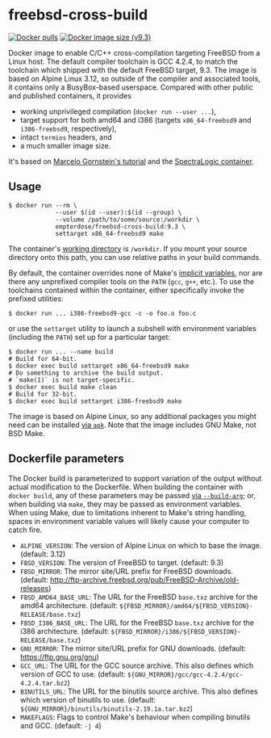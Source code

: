 # freebsd-cross-build

[![Docker pulls](https://img.shields.io/docker/pulls/empterdose/freebsd-cross-build)](https://hub.docker.com/r/empterdose/freebsd-cross-build)
[![Docker image size (v9.3)](https://img.shields.io/docker/image-size/empterdose/freebsd-cross-build/9.3)](https://hub.docker.com/r/empterdose/freebsd-cross-build)

Docker image to enable C/C++ cross-compilation
targeting FreeBSD
from a Linux host.
The default compiler toolchain is GCC 4.2.4,
to match the toolchain which shipped
with the default FreeBSD target, 9.3.
The image is based on Alpine Linux 3.12,
so outside of the compiler and associated tools,
it contains only a BusyBox-based userspace.
Compared with other public and published containers,
it provides

* working unprivileged compilation
  (`docker run --user ...`),
* target support for both amd64 and i386
  (targets `x86_64-freebsd9` and `i386-freebsd9`, respectively),
* intact `termios` headers,
  and
* a much smaller image size.

It's based on [Marcelo Gornstein's tutorial][mgtut]
and the [SpectraLogic container][spec].

[mgtut]: https://marcelog.github.io/articles/cross_freebsd_compiler_in_linux.html
[spec]: https://github.com/SpectraLogic/freebsd-cross-build

## Usage

    $ docker run --rm \
                 --user $(id --user):$(id --group) \
                 --volume /path/to/some/source:/workdir \
                 empterdose/freebsd-cross-build:9.3 \
                 settarget x86_64-freebsd9 make

The container's [working directory][workdir] is `/workdir`.
If you mount your source directory onto this path,
you can use relative paths in your build commands.

By default, the container overrides none of Make's [implicit variables][mkvar],
nor are there any unprefixed compiler tools on the `PATH`
(`gcc`, `g++`, etc.).
To use the toolchains contained within the container,
either specifically invoke the prefixed utilities:

    $ docker run ... i386-freebsd9-gcc -c -o foo.o foo.c

or use the `settarget` utility
to launch a subshell with environment variables (including the `PATH`)
set up for a particular target:

    $ docker run ... --name build
    # Build for 64-bit.
    $ docker exec build settarget x86_64-freebsd9 make
    # Do something to archive the build output.
    # `make(1)` is not target-specific.
    $ docker exec build make clean
    # Build for 32-bit.
    $ docker exec build settarget i386-freebsd9 make

The image is based on Alpine Linux,
so any additional packages you might need
can be installed [via `apk`][apk].
Note that the image includes GNU Make, not BSD Make.

[workdir]: https://docs.docker.com/engine/reference/builder/#workdir
[mkvar]: https://www.gnu.org/software/make/manual/html_node/Implicit-Variables.html
[apk]: https://wiki.alpinelinux.org/wiki/Alpine_Linux_package_management#Add_a_Package

## Dockerfile parameters

The Docker build is parameterized
to support variation of the output
without actual modification to the Dockerfile.
When building the container with `docker build`,
any of these parameters may be passed [via `--build-arg`][build-arg];
or, when building via `make`,
they may be passed as environment variables.
When using Make,
due to limitations inherent to Make's string handling,
spaces in environment variable values
will likely cause your computer to catch fire.

* `ALPINE_VERSION`:
  The version of Alpine Linux on which to base the image.
  (default: 3.12)
* `FBSD_VERSION`:
  The version of FreeBSD to target.
  (default: 9.3)
* `FBSD_MIRROR`:
  The mirror site/URL prefix for FreeBSD downloads.
  (default: http://ftp-archive.freebsd.org/pub/FreeBSD-Archive/old-releases)
* `FBSD_AMD64_BASE_URL`:
  The URL for the FreeBSD `base.txz` archive
  for the amd64 architecture.
  (default: `${FBSD_MIRROR}/amd64/${FBSD_VERSION}-RELEASE/base.txz`)
* `FBSD_I386_BASE_URL`:
  The URL for the FreeBSD `base.txz` archive
  for the i386 architecture.
  (default: `${FBSD_MIRROR}/i386/${FBSD_VERSION}-RELEASE/base.txz`)
* `GNU_MIRROR`:
  The mirror site/URL prefix for GNU downloads.
  (default: https://ftp.gnu.org/gnu)
* `GCC_URL`:
  The URL for the GCC source archive.
  This also defines which version of GCC to use.
  (default: `${GNU_MIRROR}/gcc/gcc-4.2.4/gcc-4.2.4.tar.bz2`)
* `BINUTILS_URL`:
  The URL for the binutils source archive.
  This also defines which version of binutils to use.
  (default: `${GNU_MIRROR}/binutils/binutils-2.19.1a.tar.bz2`)
* `MAKEFLAGS`:
  Flags to control Make's behaviour
  when compiling binutils and GCC.
  (default: `-j 4`)

[build-arg]: https://docs.docker.com/engine/reference/builder/#arg
